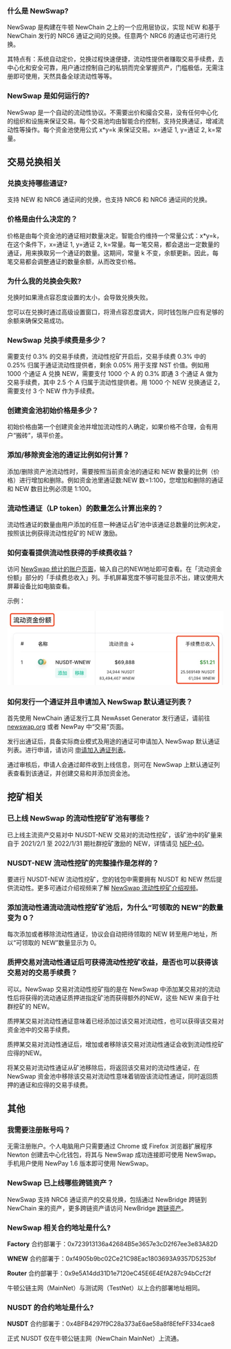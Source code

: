 ### 什么是 NewSwap?

NewSwap 是构建在牛顿 NewChain 之上的一个应用层协议，实现 NEW 和基于 NewChain 发行的 NRC6 通证之间的兑换。任意两个 NRC6 的通证也可进行兑换。

其特点有：系统自动定价，兑换过程快速便捷，流动性提供者赚取交易手续费，去中心化和安全可靠，用户通过控制自己的私钥而完全掌握资产，门槛极低，无需注册即可使用，天然具备全球流动性等等。

### NewSwap 是如何运行的?

NewSwap 是一个自动的流动性协议。不需要出价和撮合交易，没有任何中心化的组织和设施来保证交易。每个交易池均由智能合约控制，支持兑换通证，增减流动性等操作。每个资金池使用公式 x\*y=k 来保证交易。x=通证 1, y=通证 2, k=常量。

## 交易兑换相关

### 兑换支持哪些通证?

支持 NEW 和 NRC6 通证间的兑换，也支持 NRC6 和 NRC6 通证间的兑换。

### 价格是由什么决定的？

价格是由每个资金池的通证相对数量决定。智能合约维持一个常量公式：x\*y=k，在这个条件下，x=通证 1, y=通证 2, k=常量。每一笔交易，都会退出一定数量的通证，用来换取另一个通证的数量。这期间，常量 k 不变，余额更新。因此，每笔交易都会调整通证的数量余额，从而改变价格。

### 为什么我的兑换会失败?

兑换时如果滑点容忍度设置的太小，会导致兑换失败。

您可以在兑换时通过高级设置窗口，将滑点容忍度调大，同时钱包账户应有足够的余额来确保交易成功。

### NewSwap 兑换手续费是多少？

需要支付 0.3% 的交易手续费，流动性挖矿开启后，交易手续费 0.3% 中的 0.25% 归属于通证流动性提供者，剩余 0.05% 用于支撑 NST 价值。例如用 1000 个通证 A 兑换 NEW，需要支付 1000 个 A 的 0.3% 即通 3 个通证 A 做为交易手续费，其中 2.5 个 A 归属于流动性提供者。用 1000 个 NEW 兑换通证 2，需要支付 3 个 NEW 作为手续费。

### 创建资金池初始价格是多少？

初始价格由第一个创建资金池并增加流动性的人确定，如果价格不合理，会有用户“搬砖”，填平价差。

### 添加/移除资金池的通证比例如何计算？

添加/删除资产池流动性时，需要按照当前资金池的通证和 NEW 数量的比例（价格）进行增加和删除。例如资金池里通证数:NEW 数=1:100，您增加和删除的通证和 NEW 数目比例必须是 1:100。

### 流动性通证（LP token）的数量怎么计算出来的？

流动性通证的数量由用户添加的任意一种通证占矿池中该通证总数量的比例决定，按照该比例获得流动性挖矿的 NEW 激励。

### 如何查看提供流动性获得的手续费收益？

访问 [NewSwap 统计的账户页面](https://info.newswap.org/accounts)，输入自己的NEW地址即可查看。在「流动资金份额」部分的「手续费总收入」列。手机屏幕宽度不够可能显示不出，建议使用大屏幕设备比如电脑查看。

示例：

![](faq-assets/info-view-lp.jpg)

### 如何发行一个通证并且申请加入 NewSwap 默认通证列表？

首先使用 NewChain 通证发行工具 NewAsset Generator 发行通证，请前往 [newswap.org](https://newswap.org/) 或者 NewPay 中“交易”页面。

发行出通证后，具备实际商业模式及用途的通证可申请加入 NewSwap 默认通证列表。进行申请，请访问 [申请加入通证列表](https://newswap.org/apply-listing/)。 

通过审核后，申请人会通过邮件收到上线信息，则可在 NewSwap 上默认通证列表查看到该通证，并创建交易和并添加资金池。

## 挖矿相关

### 已上线 NewSwap 的流动性挖矿矿池有哪些？

已上线主流资产交易对中 NUSDT-NEW 交易对的流动性挖矿，该矿池中的矿量来自于 2021/2/1 至 2022/1/31 期社群挖矿激励的 NEW，详情请见 [NEP-40](https://neps.newtonproject.org/neps/nep-40/)。

### NUSDT-NEW 流动性挖矿的完整操作是怎样的？

要进行 NUSDT-NEW 流动性挖矿，您的钱包中需要拥有 NUSDT 和 NEW 然后提供流动性。更多可通过介绍视频来了解 [NewSwap 流动性挖矿介绍视频](https://newton-video.oss-cn-beijing.aliyuncs.com/newpayintro/newswap-lp-mining-cn.mp4)。

### 添加流动性通流动流动性挖矿矿池后，为什么“可领取的 NEW”的数量变为 0？

每次添加或者移除流动性通证，协议会自动把待领取的 NEW 转至用户地址，所以“可领取的 NEW”数量显示为 0。

### 质押交易对流动性通证后可获得流动性挖矿收益，是否也可以获得该交易对的交易手续费？

可以。NewSwap 交易对流动性挖矿指的是在 NewSwap 中添加某交易对的流动性后将获得的流动通证质押进指定矿池而获得额外的NEW，这些 NEW 来自于社群挖矿的 NEW。

质押某交易对流动性通证意味着已经添加过该交易对流动性，也可以获得该交易对资金池中的交易手续费。

质押某交易对流动性通证后，增加或者移除该交易对流动性通证会收到流动性挖矿应得的NEW。

将某交易对流动性通证从矿池移除后，将返回该交易对的流动性通证，在 NewSwap 资金池中移除该交易对流动性意味着销毁该流动性通证，同时返回质押的通证和应得的交易手续费。

## 其他

### 我需要注册账号吗？

无需注册账户。个人电脑用户只需要通过 Chrome 或 Firefox 浏览器扩展程序 Newton 创建去中心化钱包，将其与 NewSwap 成功连接即可使用 NewSwap。手机用户使用 NewPay 1.6 版本即可使用 NewSwap。

### NewSwap 已上线哪些跨链资产？

NewSwap 支持 NRC6 通证资产的交易兑换，包括通过 NewBridge 跨链到 NewChain 来的资产，更多跨链资产请访问 NewBridge [跨链资产](https://newbridge.network/zh/docs/assets/)。

### NewSwap 相关合约地址是什么?

**Factory** 合约部署于：0x723913136a42684B5e3657e3cD2f67ee3e83A82D

**WNEW** 合约部署于：0xf4905b9bc02Ce21C98Eac1803693A9357D5253bf

**Router** 合约部署于：0x9e5A14dd31D1e7120eC45E6E4EfA287c94bCcf2f

牛顿公链主网（MainNet）与测试网（TestNet）以上合约部署地址相同。

### NUSDT 的合约地址是什么?

**NUSDT** 合约部署于：0x4BFB4297f9C28a373aE6ae58a8f8EfeFF334cae8

正式 NUSDT 仅在牛顿公链主网（NewChain MainNet）上流通。
